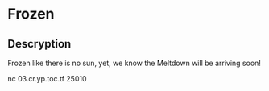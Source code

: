 # Frozen
## Descryption

Frozen like there is no sun, yet, we know the Meltdown will be arriving soon!

nc 03.cr.yp.toc.tf 25010


